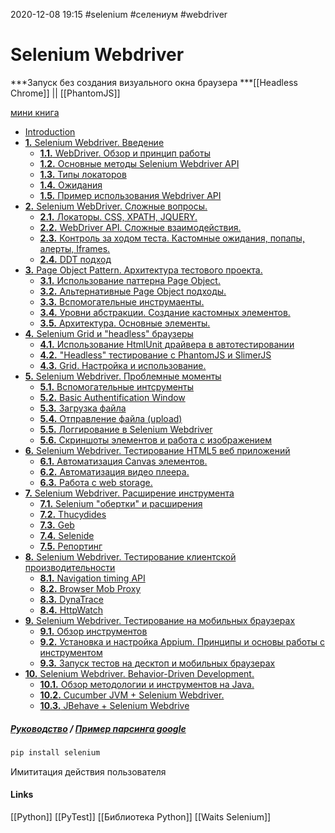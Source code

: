 2020-12-08 19:15
#selenium #селениум #webdriver
# Selenium Webdriver
 ***Запуск без создания визуального окна браузера ***[[Headless Chrome]] || [[PhantomJS]] 
 
[мини книга](https://kreisfahrer.gitbooks.io/selenium-webdriver/content/webdriver_intro/index.html)
-   [Introduction](https://kreisfahrer.gitbooks.io/selenium-webdriver/content/index.html)
-   [**1.** Selenium Webdriver. Введение](https://kreisfahrer.gitbooks.io/selenium-webdriver/content/webdriver_intro/index.html)
    -   [**1.1.** WebDriver. Обзор и принцип работы](https://kreisfahrer.gitbooks.io/selenium-webdriver/content/webdriver_intro/webdriver_obzor_i_printsip_raboti.html)
    -   [**1.2.** Основные методы Selenium Webdriver API](https://kreisfahrer.gitbooks.io/selenium-webdriver/content/webdriver_intro/osnovnie_metodi_selenium_webdriver_api.html)
    -   [**1.3.** Типы локаторов](https://kreisfahrer.gitbooks.io/selenium-webdriver/content/webdriver_intro/tipi_lokatorov.html)
    -   [**1.4.** Ожидания](https://kreisfahrer.gitbooks.io/selenium-webdriver/content/webdriver_intro/ozhidaniya.html)
    -   [**1.5.** Пример использования Webdriver API](https://kreisfahrer.gitbooks.io/selenium-webdriver/content/webdriver_intro/primer_ispolzovaniya_webdriver_api.html)
-   [**2.** Selenium WebDriver. Сложные вопросы.](https://kreisfahrer.gitbooks.io/selenium-webdriver/content/webdriver_api_slozhnie_vzaimodeistviya/index.html)
    -   [**2.1.** Локаторы. CSS, XPATH, JQUERY.](https://kreisfahrer.gitbooks.io/selenium-webdriver/content/webdriver_api_slozhnie_vzaimodeistviya/lokatori_css,_xpath,_jquery.html)
    -   [**2.2.** WebDriver API. Сложные взаимодействия.](https://kreisfahrer.gitbooks.io/selenium-webdriver/content/webdriver_api_slozhnie_vzaimodeistviya/webdriver_api_slozhnie_vzaimodeistviya.html)
    -   [**2.3.** Контроль за ходом теста. Кастомные ожидания, попапы, алерты, Iframes.](https://kreisfahrer.gitbooks.io/selenium-webdriver/content/webdriver_api_slozhnie_vzaimodeistviya/kontrol_za_hodom_testa_kastomnie_ozhidaniya,_popapi,_alerti,_iframes.html)
    -   [**2.4.** DDT подход](https://kreisfahrer.gitbooks.io/selenium-webdriver/content/webdriver_api_slozhnie_vzaimodeistviya/data-driven_testing.html)
-   [**3.** Page Object Pattern. Архитектура тестового проекта.](https://kreisfahrer.gitbooks.io/selenium-webdriver/content/page_object_pattern_arhitektura_testovogo_proekta/index.html)
    -   [**3.1.** Использование паттерна Page Object.](https://kreisfahrer.gitbooks.io/selenium-webdriver/content/page_object_pattern_arhitektura_testovogo_proekta/ispolzovanie_patterna_page_object.html)
    -   [**3.2.** Альтернативные Page Object подходы.](https://kreisfahrer.gitbooks.io/selenium-webdriver/content/page_object_pattern_arhitektura_testovogo_proekta/alternativnie_page_object_podhodi.html)
    -   [**3.3.** Вспомогательные инструмаенты.](https://kreisfahrer.gitbooks.io/selenium-webdriver/content/page_object_pattern_arhitektura_testovogo_proekta/vspomogatelnie_instrumaenti.html)
    -   [**3.4.** Уровни абстракции. Создание кастомных элементов.](https://kreisfahrer.gitbooks.io/selenium-webdriver/content/page_object_pattern_arhitektura_testovogo_proekta/urovni_abstraktsii_sozdanie_kastomnih_elementov.html)
    -   [**3.5.** Архитектура. Основные элементы.](https://kreisfahrer.gitbooks.io/selenium-webdriver/content/page_object_pattern_arhitektura_testovogo_proekta/arhitektura_osnovnie_elementi_primeri.html)
-   [**4.** Selenium Grid и "headless" браузеры](https://kreisfahrer.gitbooks.io/selenium-webdriver/content/selenium_grid_i_headless_brauzeri/index.html)
    -   [**4.1.** Использование HtmlUnit драйвера в автотестировании](https://kreisfahrer.gitbooks.io/selenium-webdriver/content/selenium_grid_i_headless_brauzeri/ispolzovanie_htmlunit_draivera_v_avtotestirovanii.html)
    -   [**4.2.** "Headless" тестирование с PhantomJS и SlimerJS](https://kreisfahrer.gitbooks.io/selenium-webdriver/content/selenium_grid_i_headless_brauzeri/headless_testirovanie_s_phantomjs_i_slimerjs.html)
    -   [**4.3.** Grid. Настройка и использование.](https://kreisfahrer.gitbooks.io/selenium-webdriver/content/selenium_grid_i_headless_brauzeri/grid_nastroika_i_isrolzovanie.html)
-   [**5.** Selenium Webdriver. Проблемные моменты](https://kreisfahrer.gitbooks.io/selenium-webdriver/content/selenium_webdriver_problemnie_momenti.html)
    -   [**5.1.** Вспомогательные интсрументы](https://kreisfahrer.gitbooks.io/selenium-webdriver/content/vspomogatelnie_intsrumenti.html)
    -   [**5.2.** Basic Authentification Window](https://kreisfahrer.gitbooks.io/selenium-webdriver/content/basic_authentification_window.html)
    -   [**5.3.** Загрузка файла](https://kreisfahrer.gitbooks.io/selenium-webdriver/content/zagruzka_faila.html)
    -   [**5.4.** Отправление файла (upload)](https://kreisfahrer.gitbooks.io/selenium-webdriver/content/otpravlenie_faila_upload.html)
    -   [**5.5.** Логгирование в Selenium Webdriver](https://kreisfahrer.gitbooks.io/selenium-webdriver/content/loggirovanie_v_selenium_webdriver.html)
    -   [**5.6.** Скриншоты элементов и работа с изображением](https://kreisfahrer.gitbooks.io/selenium-webdriver/content/skrinshoti_elementov_i_rabota_s_izobrazheniem.html)
-   [**6.** Selenium Webdriver. Тестирование HTML5 веб приложений](https://kreisfahrer.gitbooks.io/selenium-webdriver/content/selenium_webdriver_testirovanie_html5_veb_prilozhenii/index.html)
    -   [**6.1.** Автоматизация Canvas элементов.](https://kreisfahrer.gitbooks.io/selenium-webdriver/content/selenium_webdriver_testirovanie_html5_veb_prilozhenii/avtomatizatsiya_canvas_elementov.html)
    -   [**6.2.** Автоматизация видео плеера.](https://kreisfahrer.gitbooks.io/selenium-webdriver/content/selenium_webdriver_testirovanie_html5_veb_prilozhenii/avtomatizatsiya_video_pleera.html)
    -   [**6.3.** Работа с web storage.](https://kreisfahrer.gitbooks.io/selenium-webdriver/content/selenium_webdriver_testirovanie_html5_veb_prilozhenii/rabota_s_web_storage.html)
-   [**7.** Selenium Webdriver. Расширение инструмента](https://kreisfahrer.gitbooks.io/selenium-webdriver/content/selenium_webdriver_testirovanie_html5_veb_prilozhenii/selenium_webdriver_rasshirenie_instrumenta.html)
    -   [**7.1.** Selenium "обертки" и расширения](https://kreisfahrer.gitbooks.io/selenium-webdriver/content/selenium_webdriver_testirovanie_html5_veb_prilozhenii/selenium_obertki_i_rasshireniya.html)
    -   [**7.2.** Thucydides](https://kreisfahrer.gitbooks.io/selenium-webdriver/content/selenium_webdriver_testirovanie_html5_veb_prilozhenii/thucydides.html)
    -   [**7.3.** Geb](https://kreisfahrer.gitbooks.io/selenium-webdriver/content/selenium_webdriver_testirovanie_html5_veb_prilozhenii/geb.html)
    -   [**7.4.** Selenide](https://kreisfahrer.gitbooks.io/selenium-webdriver/content/selenium_webdriver_testirovanie_html5_veb_prilozhenii/selenide.html)
    -   [**7.5.** Репортинг](https://kreisfahrer.gitbooks.io/selenium-webdriver/content/selenium_webdriver_testirovanie_html5_veb_prilozhenii/reporting.html)
-   [**8.** Selenium Webdriver. Тестирование клиентской производительности](https://kreisfahrer.gitbooks.io/selenium-webdriver/content/selenium_webdriver_testirovanie_na_mobilnih_brauzerah/selenium_webdriver_testirovanie_klientskoi_proizvoditelnosti.html)
    -   [**8.1.** Navigation timing API](https://kreisfahrer.gitbooks.io/selenium-webdriver/content/selenium_webdriver_testirovanie_na_mobilnih_brauzerah/navigation_timing_api.html)
    -   [**8.2.** Browser Mob Proxy](https://kreisfahrer.gitbooks.io/selenium-webdriver/content/selenium_webdriver_testirovanie_na_mobilnih_brauzerah/browser_mob_proxy.html)
    -   [**8.3.** DynaTrace](https://kreisfahrer.gitbooks.io/selenium-webdriver/content/selenium_webdriver_testirovanie_na_mobilnih_brauzerah/instrumenti_dlya_testirovaniya_proizvoditelnosti.html)
    -   [**8.4.** HttpWatch](https://kreisfahrer.gitbooks.io/selenium-webdriver/content/selenium_webdriver_testirovanie_na_mobilnih_brauzerah/httpwatch.html)
-   [**9.** Selenium Webdriver. Тестирование на мобильных браузерах](https://kreisfahrer.gitbooks.io/selenium-webdriver/content/selenium_webdriver_testirovanie_na_mobilnih_brauzerah/index.html)
    -   [**9.1.** Обзор инструментов](https://kreisfahrer.gitbooks.io/selenium-webdriver/content/selenium_webdriver_testirovanie_na_mobilnih_brauzerah/obzor_instrumentov.html)
    -   [**9.2.** Установка и настройка Appium. Принципы и основы работы с инструментом](https://kreisfahrer.gitbooks.io/selenium-webdriver/content/selenium_webdriver_testirovanie_na_mobilnih_brauzerah/ustanovka_i_nastroika_appium_printsipi_i_osnovi_raboti_s_instrumentom.html)
    -   [**9.3.** Запуск тестов на десктоп и мобильных браузерах](https://kreisfahrer.gitbooks.io/selenium-webdriver/content/selenium_webdriver_testirovanie_na_mobilnih_brauzerah/zapusk_testov_na_desktop_i_mobilnih_brauzerah.html)
-   [**10.** Selenium Webdriver. Behavior-Driven Development.](https://kreisfahrer.gitbooks.io/selenium-webdriver/content/selenium_webdriver_behavior-driven_development/index.html)
    -   [**10.1.** Обзор методологии и инструментов на Java.](https://kreisfahrer.gitbooks.io/selenium-webdriver/content/selenium_webdriver_behavior-driven_development/obzor_metodologii_i_instrumentov_na_java.html)
    -   [**10.2.** Cucumber JVM + Selenium Webdriver.](https://kreisfahrer.gitbooks.io/selenium-webdriver/content/selenium_webdriver_behavior-driven_development/cucumber_jvm_+_selenium_webdriver.html)
    -   [**10.3.** JBehave + Selenium Webdrive](https://kreisfahrer.gitbooks.io/selenium-webdriver/content/selenium_webdriver_behavior-driven_development/jbehave_+_selenium_webdriver.html)
##### [Руководство](https://www.andreyolegovich.ru/IT/selenium_python/) / [Пример парсинга google](http://python-3.ru/page/selenium-python-example)
```bash
pip install selenium 
```
Имититация действия пользователя
 


#### Links
[[Python]] [[PyTest]] [[Библиотека Python]]  [[Waits Selenium]]
